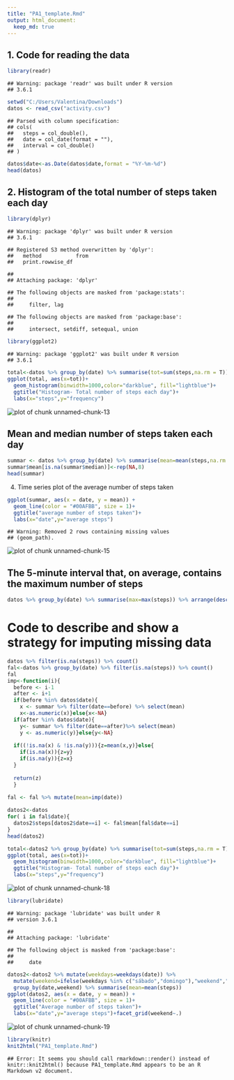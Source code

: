 ```yaml
---
title: "PA1_template.Rmd"
output: html_document:
  keep_md: true
---
```




## 1. Code for reading the data 

```r
library(readr)
```

```
## Warning: package 'readr' was built under R version
## 3.6.1
```

```r
setwd("C:/Users/Valentina/Downloads")
datos <- read_csv("activity.csv")
```

```
## Parsed with column specification:
## cols(
##   steps = col_double(),
##   date = col_date(format = ""),
##   interval = col_double()
## )
```

```r
datos$date<-as.Date(datos$date,format = "%Y-%m-%d")
head(datos)
```

## 2. Histogram of the total number of steps taken each day

```r
library(dplyr)
```

```
## Warning: package 'dplyr' was built under R version
## 3.6.1
```

```
## Registered S3 method overwritten by 'dplyr':
##   method           from
##   print.rowwise_df
```

```
## 
## Attaching package: 'dplyr'
```

```
## The following objects are masked from 'package:stats':
## 
##     filter, lag
```

```
## The following objects are masked from 'package:base':
## 
##     intersect, setdiff, setequal, union
```

```r
library(ggplot2)
```

```
## Warning: package 'ggplot2' was built under R version
## 3.6.1
```

```r
total<-datos %>% group_by(date) %>% summarise(tot=sum(steps,na.rm = T))
ggplot(total, aes(x=tot))+
  geom_histogram(binwidth=1000,color="darkblue", fill="lightblue")+
  ggtitle("Histogram- Total number of steps each day")+
  labs(x="steps",y="frequency")
```

![plot of chunk unnamed-chunk-13](figure/unnamed-chunk-13-1.png)

## Mean and median number of steps taken each day


```r
summar <- datos %>% group_by(date) %>% summarise(mean=mean(steps,na.rm = T),median=median(steps,na.rm = T))
summar$mean[is.na(summar$median)]<-rep(NA,8)
head(summar)
```

4. Time series plot of the average number of steps taken

```r
ggplot(summar, aes(x = date, y = mean)) + 
  geom_line(color = "#00AFBB", size = 1)+ 
  ggtitle("average number of steps taken")+
  labs(x="date",y="average steps")
```

```
## Warning: Removed 2 rows containing missing values
## (geom_path).
```

![plot of chunk unnamed-chunk-15](figure/unnamed-chunk-15-1.png)

## The 5-minute interval that, on average, contains the maximum number of steps

```r
datos %>% group_by(date) %>% summarise(max=max(steps)) %>% arrange(desc(max))
```

# Code to describe and show a strategy for imputing missing data

```r
datos %>% filter(is.na(steps)) %>% count()
fal<-datos %>% group_by(date) %>% filter(is.na(steps)) %>% count()
fal
imp<-function(i){
  before <- i-1
  after <- i+1
  if(before %in% datos$date){
    x <- summar %>% filter(date==before) %>% select(mean)
    x<-as.numeric(x)}else{x<-NA}
  if(after %in% datos$date){
    y<- summar %>% filter(date==after)%>% select(mean)
    y <- as.numeric(y)}else{y<-NA}
  
  if((!is.na(x) & !is.na(y))){z=mean(x,y)}else{
    if(is.na(x)){z=y}
    if(is.na(y)){z=x}
  }
  
  return(z)
  }
  
fal <- fal %>% mutate(mean=imp(date))
```




```r
datos2<-datos
for( i in fal$date){
  datos2$steps[datos2$date==i] <- fal$mean[fal$date==i]
}
head(datos2)
```


```r
total<-datos2 %>% group_by(date) %>% summarise(tot=sum(steps,na.rm = T))
ggplot(total, aes(x=tot))+
  geom_histogram(binwidth=1000,color="darkblue", fill="lightblue")+
  ggtitle("Histogram- Total number of steps each day")+
  labs(x="steps",y="frequency")
```

![plot of chunk unnamed-chunk-18](figure/unnamed-chunk-18-1.png)


```r
library(lubridate)
```

```
## Warning: package 'lubridate' was built under R
## version 3.6.1
```

```
## 
## Attaching package: 'lubridate'
```

```
## The following object is masked from 'package:base':
## 
##     date
```

```r
datos2<-datos2 %>% mutate(weekdays=weekdays(date)) %>% 
  mutate(weekend=ifelse(weekdays %in% c("sábado","domingo"),"weekend","weekdays")) %>% 
  group_by(date,weekend) %>% summarise(mean=mean(steps))
ggplot(datos2, aes(x = date, y = mean)) + 
  geom_line(color = "#00AFBB", size = 1)+ 
  ggtitle("Average number of steps taken")+
  labs(x="date",y="average steps")+facet_grid(weekend~.)
```

![plot of chunk unnamed-chunk-19](figure/unnamed-chunk-19-1.png)


```r
library(knitr)
knit2html("PA1_template.Rmd")
```

```
## Error: It seems you should call rmarkdown::render() instead of knitr::knit2html() because PA1_template.Rmd appears to be an R Markdown v2 document.
```

